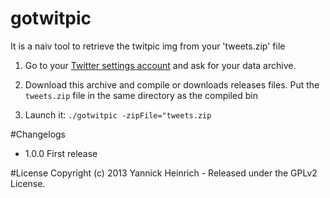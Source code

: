 # gotwitpic

It is a naiv tool to retrieve the twitpic img from your 'tweets.zip' file

1.	Go to your [Twitter settings account](https://twitter.com/settings/account)
	and ask for your data archive.

2.	Download this archive and compile or downloads releases files. Put the `tweets.zip` file in the same directory as the
	compiled bin

3.	Launch it: `./gotwitpic -zipFile="tweets.zip`


#Changelogs

*	1.0.0 First release


#License
Copyright (c) 2013 Yannick Heinrich - Released under the GPLv2 License.


